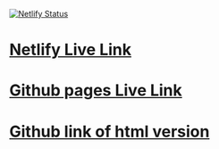 [![Netlify Status](https://api.netlify.com/api/v1/badges/f2bd61ac-9435-4082-a2c6-ecddab2194ed/deploy-status)](https://app.netlify.com/sites/cool-lamington-827d7e/deploys)

# [Netlify Live Link](https://cool-lamington-827d7e.netlify.app/)

# [Github pages Live Link](https://ranylm.github.io/PS_W7D4HW_Static/)

# [Github link of html version](https://github.com/ranylm/PS_W7D4HW_Static)
